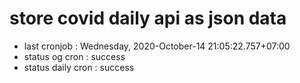 # store covid daily api as json data

- last cronjob : Wednesday, 2020-October-14 21:05:22.757+07:00
- status og cron : success
- status daily cron : success
      
      